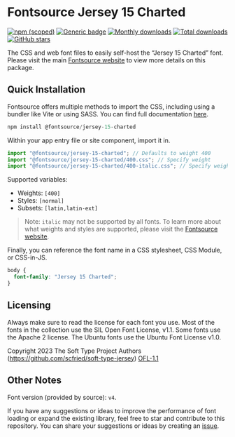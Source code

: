 # Fontsource Jersey 15 Charted

[![npm (scoped)](https://img.shields.io/npm/v/@fontsource/jersey-15-charted?color=brightgreen)](https://www.npmjs.com/package/@fontsource/jersey-15-charted) [![Generic badge](https://img.shields.io/badge/fontsource-passing-brightgreen)](https://github.com/fontsource/fontsource) [![Monthly downloads](https://badgen.net/npm/dm/@fontsource/jersey-15-charted)](https://github.com/fontsource/fontsource) [![Total downloads](https://badgen.net/npm/dt/@fontsource/jersey-15-charted)](https://github.com/fontsource/fontsource) [![GitHub stars](https://img.shields.io/github/stars/fontsource/fontsource.svg?style=social&label=Star)](https://github.com/fontsource/fontsource/stargazers)

The CSS and web font files to easily self-host the “Jersey 15 Charted” font. Please visit the main [Fontsource website](https://fontsource.org/fonts/jersey-15-charted) to view more details on this package.

## Quick Installation

Fontsource offers multiple methods to import the CSS, including using a bundler like Vite or using SASS. You can find full documentation [here](https://fontsource.org/docs/getting-started/introduction).

```javascript
npm install @fontsource/jersey-15-charted
```

Within your app entry file or site component, import it in.

```javascript
import "@fontsource/jersey-15-charted"; // Defaults to weight 400
import "@fontsource/jersey-15-charted/400.css"; // Specify weight
import "@fontsource/jersey-15-charted/400-italic.css"; // Specify weight and style
```

Supported variables:
- Weights: `[400]`
- Styles: `[normal]`
- Subsets: `[latin,latin-ext]`

> Note: `italic` may not be supported by all fonts. To learn more about what weights and styles are supported, please visit the [Fontsource website](https://fontsource.org/fonts/jersey-15-charted).

Finally, you can reference the font name in a CSS stylesheet, CSS Module, or CSS-in-JS.

```css
body {
  font-family: "Jersey 15 Charted";
}
```

## Licensing
Always make sure to read the license for each font you use. Most of the fonts in the collection use the SIL Open Font License, v1.1. Some fonts use the Apache 2 license. The Ubuntu fonts use the Ubuntu Font License v1.0.

Copyright 2023 The Soft Type Project Authors (https://github.com/scfried/soft-type-jersey)
[OFL-1.1](https://openfontlicense.org)

## Other Notes
Font version (provided by source): `v4`.

If you have any suggestions or ideas to improve the performance of font loading or expand the existing library, feel free to star and contribute to this repository. You can share your suggestions or ideas by creating an [issue](https://github.com/fontsource/fontsource/issues).